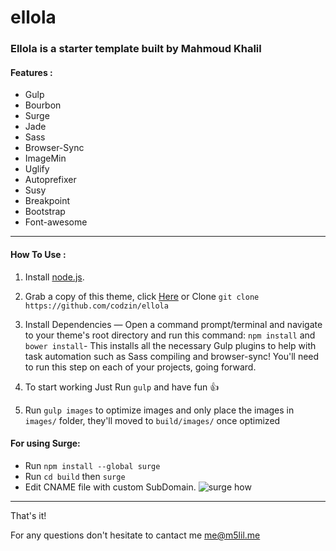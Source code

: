 # ellola

### Ellola is a starter template built by Mahmoud Khalil


#### Features :

* Gulp
* Bourbon
* Surge
* Jade
* Sass
* Browser-Sync
* ImageMin
* Uglify
* Autoprefixer
* Susy
* Breakpoint
* Bootstrap
* Font-awesome
---
#### How To Use :

 1. Install [node.js](http://www.nodejs.org/).
 2. Grab a copy of this theme, click [Here](https://github.com/codzin/ellola/archive/master.zip) or Clone ` git clone https://github.com/codzin/ellola `

 3. Install Dependencies — Open a command prompt/terminal and navigate to your theme's root directory and run this command: `npm install` and ` bower install `- This installs all the necessary Gulp plugins to help with task automation such as Sass compiling and browser-sync! You'll need to run this step on each of your projects, going forward.
 4. To start working Just Run ` gulp ` and  have fun :+1:
 5. Run `gulp images` to optimize images and only place the images in `images/` folder, they'll moved to `build/images/` once optimized

#### For using Surge:

* Run ` npm install --global surge `
* Run  `cd build` then `surge`
* Edit CNAME file with custom SubDomain.
![surge how](https://surge.sh/images/help/getting-started-with-surge.gif)


---

That's it!


For any questions don't hesitate to cantact me me@m5lil.me
